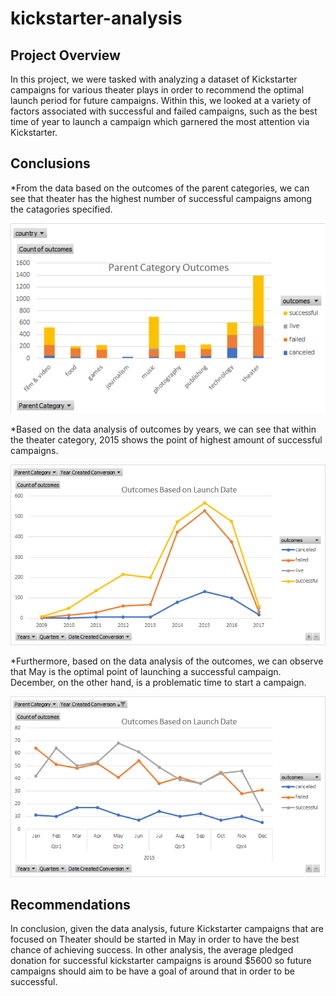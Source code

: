 # kickstarter-analysis
## Project Overview
In this project, we were tasked with analyzing a dataset of Kickstarter campaigns for various theater plays in order to recommend the optimal launch period for future campaigns. Within this, we looked at a variety of factors associated with successful and failed campaigns, such as the best time of year to launch a campaign which garnered the most attention via Kickstarter. <br />

## Conclusions
*From the data based on the outcomes of the parent categories, we can see that theater has the highest number of successful campaigns among the catagories specified. <br />

![](https://github.com/Stewartsl17/kickstarter-analysis/blob/master/Parent%20Category.png) <br />

*Based on the data analysis of outcomes by years, we can see that within the theater category, 2015 shows the point of highest amount of successful campaigns.<br />

![](https://github.com/Stewartsl17/kickstarter-analysis/blob/master/Outcomes.png) <br />

*Furthermore, based on the data analysis of the outcomes, we can observe that May is the optimal point of launching a successful campaign. December, on the other hand, is a problematic time to start a campaign. <br />

![](https://github.com/Stewartsl17/kickstarter-analysis/blob/master/Outcomes%20-%20By%20Quarter.png)  <br /> 

## Recommendations
In conclusion, given the data analysis, future Kickstarter campaigns that are focused on Theater should be started in May in order to have the best chance of achieving success. In other analysis, the average pledged donation for successful kickstarter campaigns is around $5600 so future campaigns should aim to be have a goal of around that in order to be successful. 
